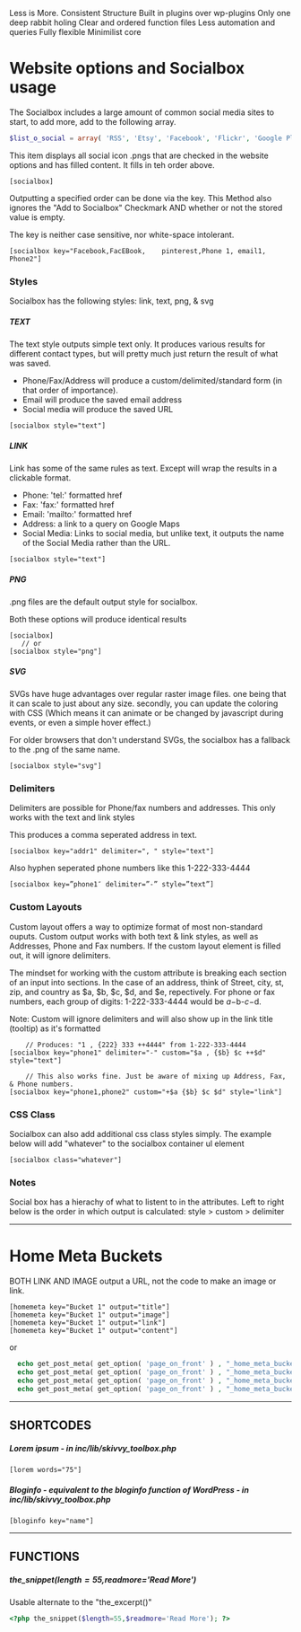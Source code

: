 Less is More.
Consistent Structure
Built in plugins over wp-plugins
Only one deep rabbit holing
Clear and ordered function files
Less automation and queries
Fully flexible
Minimilist core


# Website options and Socialbox usage


The Socialbox includes a large amount of common social media sites to start, to add more, add to the following array.
```php
$list_o_social = array( 'RSS', 'Etsy', 'Facebook', 'Flickr', 'Google Plus', 'Instagram', 'LinkedIn', 'Pinterest', 'Twitter', 'Vimeo', 'Youtube');
```


This item displays all social icon .pngs that are checked in the website options and has filled content. It fills in teh order above.
```
[socialbox]
```

Outputting a specified order can be done via the key. This Method also ignores the "Add to Socialbox" Checkmark AND whether or not the stored value is empty.

The key is neither case sensitive, nor white-space intolerant. 
```
[socialbox key="Facebook,FacEBook,    pinterest,Phone 1, email1, Phone2"]
```

### Styles

Socialbox has the following styles: link, text, png, &amp; svg

##### TEXT

The text style outputs simple text only. It produces various results for different contact types, but will pretty much just return the result of what was saved.

- Phone/Fax/Address will produce a custom/delimited/standard form (in that order of importance).
- Email will produce the saved email address
- Social media will produce the saved URL

````
[socialbox style="text"]
````

##### LINK

Link has some of the same rules as text. Except will wrap the results in a clickable format. 
- Phone: 'tel:' formatted href
- Fax: 'fax:' formatted href
- Email: 'mailto:' formatted href
- Address: a link to a query on Google Maps
- Social Media: Links to social media, but unlike text, it outputs the name of the Social Media rather than the URL.

````
[socialbox style="text"]
````

##### PNG
.png files are the default output style for socialbox. 

Both these options will produce identical results
````
[socialbox]
   // or
[socialbox style="png"]
````

##### SVG

SVGs have huge advantages over regular raster image files. one being that it can scale to just about any size. secondly, you can update the coloring with CSS (Which means it can animate or be changed by javascript during events, or even a simple hover effect.)

For older browsers that don't understand SVGs, the socialbox has a fallback to the .png of the same name.

````
[socialbox style="svg"]
````

### Delimiters

Delimiters are possible for Phone/fax numbers and addresses. This only works with the text and link styles

This produces a comma seperated address in text.
````
[socialbox key="addr1" delimiter=", " style="text"]
````

Also hyphen seperated phone numbers like this 1-222-333-4444
````
[socialbox key=”phone1″ delimiter=”-” style=”text”]
````

### Custom Layouts
Custom layout offers a way to optimize format of most non-standard ouputs. Custom output works with both text &amp; link styles, as well as Addresses, Phone and Fax numbers. If the custom layout element is filled out, it will ignore delimiters.

The mindset for working with the custom attribute is breaking each section of an input into sections. In the case of an address, think of Street, city, st, zip, and country as $a, $b, $c, $d, and $e, repectively. For phone or fax numbers, each group of digits: 1-222-333-4444 would be $a-$b-$c-$d.

Note: Custom will ignore delimiters and will also show up in the link title (tooltip) as it's formatted
````
    // Produces: "1 , {222} 333 ++4444" from 1-222-333-4444
[socialbox key="phone1" delimiter="-" custom="$a , {$b} $c ++$d" style="text"]

    // This also works fine. Just be aware of mixing up Address, Fax, & Phone numbers.
[socialbox key="phone1,phone2" custom="+$a {$b} $c $d" style="link"]
````



### CSS Class

Socialbox can also add additional css class styles simply. The example below will add "whatever" to the socialbox container ul element
````
[socialbox class="whatever"]
````

### Notes

Social box has a hierachy of what to listent to in the attributes. Left to right below is the order in which output is calculated: style > custom > delimiter


----

# Home Meta Buckets


BOTH LINK AND IMAGE output a URL, not the code to make an image or link.

````
[homemeta key="Bucket 1" output="title"]
[homemeta key="Bucket 1" output="image"]
[homemeta key="Bucket 1" output="link"]
[homemeta key="Bucket 1" output="content"]
````

or

````php
  echo get_post_meta( get_option( 'page_on_front' ) , "_home_meta_bucket-1_title" , TRUE);
  echo get_post_meta( get_option( 'page_on_front' ) , "_home_meta_bucket-1_image" , TRUE);
  echo get_post_meta( get_option( 'page_on_front' ) , "_home_meta_bucket-1_link" , TRUE);
  echo get_post_meta( get_option( 'page_on_front' ) , "_home_meta_bucket-1_content" , TRUE);
````


----

## SHORTCODES

##### Lorem ipsum - in inc/lib/skivvy_toolbox.php
````
[lorem words="75"]
````

##### Bloginfo - equivalent to the bloginfo function of WordPress - in inc/lib/skivvy_toolbox.php
````
[bloginfo key="name"]
````


----

## FUNCTIONS

##### the_snippet($length=55,$readmore='Read More')
   Usable alternate to the "the_excerpt()"
````php
<?php the_snippet($length=55,$readmore='Read More'); ?>
````
